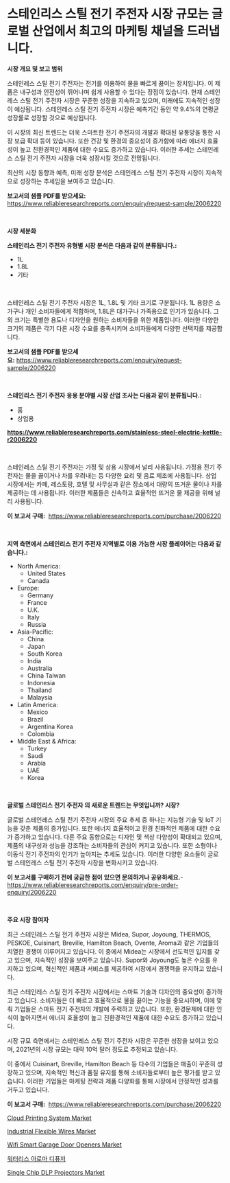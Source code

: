 <p><h1>스테인리스 스틸 전기 주전자 시장 규모는 글로벌 산업에서 최고의 마케팅 채널을 드러냅니다.</h1></p><p><strong>시장 개요 및 보고 범위</strong></p>
<p><p>스테인레스 스틸 전기 주전자는 전기를 이용하여 물을 빠르게 끓이는 장치입니다. 이 제품은 내구성과 안전성이 뛰어나며 쉽게 사용할 수 있다는 장점이 있습니다. 현재 스테인레스 스틸 전기 주전자 시장은 꾸준한 성장을 지속하고 있으며, 미래에도 지속적인 성장이 예상됩니다. 스테인레스 스틸 전기 주전자 시장은 예측기간 동안 약 9.4%의 연평균 성장률로 성장할 것으로 예상됩니다. </p><p>이 시장의 최신 트렌드는 더욱 스마트한 전기 주전자의 개발과 확대된 유통망을 통한 시장 보급 확대 등이 있습니다. 또한 건강 및 환경의 중요성이 증가함에 따라 에너지 효율성이 높고 친환경적인 제품에 대한 수요도 증가하고 있습니다. 이러한 추세는 스테인레스 스틸 전기 주전자 시장을 더욱 성장시킬 것으로 전망됩니다. </p><p>최신의 시장 동향과 예측, 미래 성장 분석은 스테인레스 스틸 전기 주전자 시장이 지속적으로 성장하는 추세임을 보여주고 있습니다.</p></p>
<p><strong>보고서의 샘플 PDF를 받으세요:</strong> <a href="https://www.reliableresearchreports.com/enquiry/request-sample/2006220">https://www.reliableresearchreports.com/enquiry/request-sample/2006220</a></p>
<p>&nbsp;</p>
<p><strong>시장 세분화</strong></p>
<p><strong>스테인리스 전기 주전자 유형별 시장 분석은 다음과 같이 분류됩니다.:</strong></p>
<p><ul><li>1L</li><li>1.8L</li><li>기타</li></ul></p>
<p>&nbsp;</p>
<p><p>스테인레스 스틸 전기 주전자 시장은 1L, 1.8L 및 기타 크기로 구분됩니다. 1L 용량은 소가구나 개인 소비자들에게 적합하며, 1.8L은 대가구나 가족용으로 인기가 있습니다. 그 외 크기는 특별한 용도나 디자인을 원하는 소비자들을 위한 제품입니다. 이러한 다양한 크기의 제품은 각기 다른 시장 수요를 충족시키며 소비자들에게 다양한 선택지를 제공합니다.</p></p>
<p><strong>보고서의 샘플 PDF를 받으세요:</strong>&nbsp;<a href="https://www.reliableresearchreports.com/enquiry/request-sample/2006220">https://www.reliableresearchreports.com/enquiry/request-sample/2006220</a></p>
<p>&nbsp;</p>
<p><strong> 스테인리스 전기 주전자 응용 분야별 시장 산업 조사는 다음과 같이 분류됩니다.:</strong></p>
<p><ul><li>홈</li><li>상업용</li></ul></p>
<p><strong><a href="https://www.reliableresearchreports.com/stainless-steel-electric-kettle-r2006220">https://www.reliableresearchreports.com/stainless-steel-electric-kettle-r2006220</a></strong></p>
<p>&nbsp;</p>
<p><p>스테인레스 스틸 전기 주전자는 가정 및 상용 시장에서 널리 사용됩니다. 가정용 전기 주전자는 물을 끓이거나 차를 우려내는 등 다양한 요리 및 음료 제조에 사용됩니다. 상업 시장에서는 카페, 레스토랑, 호텔 및 사무실과 같은 장소에서 대량의 뜨거운 물이나 차를 제공하는 데 사용됩니다. 이러한 제품들은 신속하고 효율적인 뜨거운 물 제공을 위해 널리 사용됩니다.</p></p>
<p><strong>이 보고서 구매:</strong>&nbsp; <a href="https://www.reliableresearchreports.com/purchase/2006220">https://www.reliableresearchreports.com/purchase/2006220</a></p>
<p>&nbsp;</p>
<p><strong>지역 측면에서 스테인리스 전기 주전자 지역별로 이용 가능한 시장 플레이어는 다음과 같습니다.:</strong></p>
<p><ul>
    <li>
        North America:
        <ul>
            <li>United States</li>
            <li>Canada</li>
        </ul>
    </li>
    <li>
        Europe:
        <ul>
            <li>Germany</li>
            <li>France</li>
            <li>U.K.</li>
            <li>Italy</li>
            <li>Russia</li>
        </ul>
    </li>
    <li>
        Asia-Pacific:
        <ul>
            <li>China</li>
            <li>Japan</li>
            <li>South Korea</li>
            <li>India</li>
            <li>Australia</li>
            <li>China Taiwan</li>
            <li>Indonesia</li>
            <li>Thailand</li>
            <li>Malaysia</li>
        </ul>
    </li>
    <li>
        Latin America:
        <ul>
            <li>Mexico</li>
            <li>Brazil</li>
            <li>Argentina Korea</li>
            <li>Colombia</li>
        </ul>
    </li>
    <li>
        Middle East & Africa:
        <ul>
            <li>Turkey</li>
            <li>Saudi</li>
            <li>Arabia</li>
            <li>UAE</li>
            <li>Korea</li>
        </ul>
    </li>
    </ul></p>
<p>&nbsp;</p>
<p><strong>글로벌 스테인리스 전기 주전자 의 새로운 트렌드는 무엇입니까? 시장?</strong></p>
<p><p>글로벌 스테인레스 스틸 전기 주전자 시장의 주요 추세 중 하나는 지능형 기술 및 IoT 기능을 갖춘 제품의 증가입니다. 또한 에너지 효율적이고 환경 친화적인 제품에 대한 수요가 증가하고 있습니다. 다른 주요 동향으로는 디자인 및 색상 다양성이 확대되고 있으며, 제품의 내구성과 성능을 강조하는 소비자들의 관심이 커지고 있습니다. 또한 소형이나 이동식 전기 주전자의 인기가 높아지는 추세도 있습니다. 이러한 다양한 요소들이 글로벌 스테인레스 스틸 전기 주전자 시장을 변화시키고 있습니다.</p></p>
<p><strong>이 보고서를 구매하기 전에 궁금한 점이 있으면 문의하거나 공유하세요.</strong>- <a href="https://www.reliableresearchreports.com/enquiry/pre-order-enquiry/2006220">https://www.reliableresearchreports.com/enquiry/pre-order-enquiry/2006220</a></p>
<p>&nbsp;</p>
<p><strong>주요 시장 참여자</strong></p>
<p><p>최근 스테인레스 스틸 전기 주전자 시장은 Midea, Supor, Joyoung, THERMOS, PESKOE, Cuisinart, Breville, Hamilton Beach, Ovente, Aroma과 같은 기업들의 치열한 경쟁이 이루어지고 있습니다. 이 중에서 Midea는 시장에서 선도적인 입지를 갖고 있으며, 지속적인 성장을 보여주고 있습니다. Supor와 Joyoung도 높은 수요를 유지하고 있으며, 혁신적인 제품과 서비스를 제공하여 시장에서 경쟁력을 유지하고 있습니다.</p><p>최근 스테인레스 스틸 전기 주전자 시장에서는 스마트 기술과 디자인의 중요성이 증가하고 있습니다. 소비자들은 더 빠르고 효율적으로 물을 끓이는 기능을 중요시하며, 이에 맞춰 기업들은 스마트 전기 주전자의 개발에 주력하고 있습니다. 또한, 환경문제에 대한 인식이 높아지면서 에너지 효율성이 높고 친환경적인 제품에 대한 수요도 증가하고 있습니다.</p><p>시장 규모 측면에서는 스테인레스 스틸 전기 주전자 시장은 꾸준한 성장을 보이고 있으며, 2021년의 시장 규모는 대략 10억 달러 정도로 추정되고 있습니다.</p><p>이 중에서 Cuisinart, Breville, Hamilton Beach 등 다수의 기업들은 매출이 꾸준히 성장하고 있으며, 지속적인 혁신과 품질 유지를 통해 소비자들로부터 높은 평가를 받고 있습니다. 이러한 기업들은 마케팅 전략과 제품 다양화를 통해 시장에서 안정적인 성과를 거두고 있습니다.</p></p>
<p><strong>이 보고서 구매:</strong>&nbsp;&nbsp;<a href="https://www.reliableresearchreports.com/purchase/2006220">https://www.reliableresearchreports.com/purchase/2006220</a></p>
<p><p><a href="https://github.com/vimar16th/Market-Research-Report-List-4/blob/main/cloud-printing-system-market.md">Cloud Printing System Market</a></p><p><a href="https://github.com/luckyshygirl/Market-Research-Report-List-4/blob/main/industrial-flexible-wires-market.md">Industrial Flexible Wires Market</a></p><p><a href="https://www.linkedin.com/pulse/decoding-wifi-smart-garage-door-openers-market-metrics-k2bee">Wifi Smart Garage Door Openers Market</a></p><p><a href="https://github.com/rcabello548/Market-Research-Report-List-1/blob/main/655344353783.md">워터리스 아로마 디퓨저</a></p><p><a href="https://www.linkedin.com/pulse/single-chip-dlp-projectors-market-outlook-industry-overview-vn7ec?trackingId=7et6Zmo7fzttbmTTW77dBw%3D%3D">Single Chip DLP Projectors Market</a></p></p>
